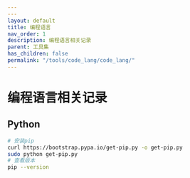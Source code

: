 ```yaml
---
---
layout: default
title: 编程语言
nav_order: 1
description: 编程语言相关记录
parent: 工具集
has_children: false
permalink: "/tools/code_lang/code_lang/"
---
```


# 编程语言相关记录

## Python

```bash
# 安装pip
curl https://bootstrap.pypa.io/get-pip.py -o get-pip.py
sudo python get-pip.py
# 查看版本
pip --version

```
